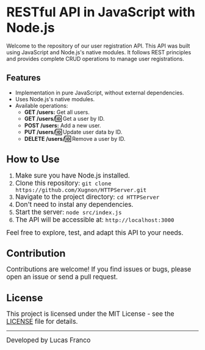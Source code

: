 # <span style="font-size:larger;">RESTful API in JavaScript with Node.js</span>

Welcome to the repository of our user registration API. This API was built using JavaScript and Node.js's native modules. It follows REST principles and provides complete CRUD operations to manage user registrations.

## Features

- Implementation in pure JavaScript, without external dependencies.
- Uses Node.js's native modules.
- Available operations:
  - **GET /users:** Get all users.
  - **GET /users/:id:** Get a user by ID.
  - **POST /users:** Add a new user.
  - **PUT /users/:id:** Update user data by ID.
  - **DELETE /users/:id:** Remove a user by ID.

## <span style="font-size:larger;">How to Use</span>

1. <span style="font-size:larger;">Make sure you have Node.js installed.</span>
2. <span style="font-size:larger;">Clone this repository: `git clone https://github.com/Xugnon/HTTPServer.git`</span>
3. <span style="font-size:larger;">Navigate to the project directory: `cd HTTPServer`</span>
4. <span style="font-size:larger;">Don't need to instal any dependencies.</span>
5. <span style="font-size:larger;">Start the server: `node src/index.js`</span>
6. <span style="font-size:larger;">The API will be accessible at: `http://localhost:3000`</span>

<span style="font-size:larger;">Feel free to explore, test, and adapt this API to your needs.</span>

## <span style="font-size:larger;">Contribution</span>

<span style="font-size:larger;">Contributions are welcome! If you find issues or bugs, please open an issue or send a pull request.</span>

## <span style="font-size:larger;">License</span>

<span style="font-size:larger;">This project is licensed under the MIT License - see the [LICENSE](LICENSE) file for details.</span>

---

<span style="font-size:larger;">Developed by Lucas Franco</span>
